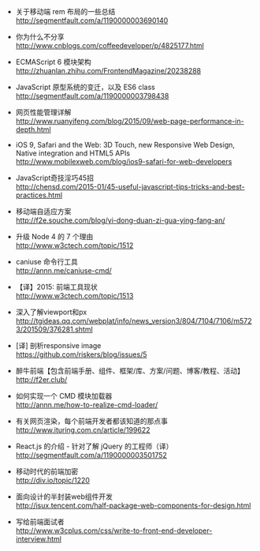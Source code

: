 
- 关于移动端 rem 布局的一些总结  
http://segmentfault.com/a/1190000003690140

- 你为什么不分享  
http://www.cnblogs.com/coffeedeveloper/p/4825177.html

- ECMAScript 6 模块架构  
http://zhuanlan.zhihu.com/FrontendMagazine/20238288

- JavaScript 原型系统的变迁，以及 ES6 class  
http://segmentfault.com/a/1190000003798438

- 网页性能管理详解  
http://www.ruanyifeng.com/blog/2015/09/web-page-performance-in-depth.html

- iOS 9, Safari and the Web: 3D Touch, new Responsive Web Design, Native integration and HTML5 APIs  
http://www.mobilexweb.com/blog/ios9-safari-for-web-developers

- JavaScript奇技淫巧45招  
http://chensd.com/2015-01/45-useful-javascript-tips-tricks-and-best-practices.html

- 移动端自适应方案  
http://f2e.souche.com/blog/yi-dong-duan-zi-gua-ying-fang-an/

- 升级 Node 4 的 7 个理由  
http://www.w3ctech.com/topic/1512

- caniuse 命令行工具  
http://annn.me/caniuse-cmd/

- 【译】2015: 前端工具现状  
http://www.w3ctech.com/topic/1513

- 深入了解viewport和px  
http://tgideas.qq.com/webplat/info/news_version3/804/7104/7106/m5723/201509/376281.shtml

- [译] 剖析responsive image  
https://github.com/riskers/blog/issues/5

- 醉牛前端【包含前端手册、组件、框架/库、方案/问题、博客/教程、活动】   
http://f2er.club/

- 如何实现一个 CMD 模块加载器  
http://annn.me/how-to-realize-cmd-loader/

- 有关网页渲染，每个前端开发者都该知道的那点事  
http://www.ituring.com.cn/article/199622

- React.js 的介绍 - 针对了解 jQuery 的工程师（译）  
http://segmentfault.com/a/1190000003501752

- 移动时代的前端加密  
http://div.io/topic/1220

- 面向设计的半封装web组件开发  
http://isux.tencent.com/half-package-web-components-for-design.html

- 写给前端面试者  
http://www.w3cplus.com/css/write-to-front-end-developer-interview.html
